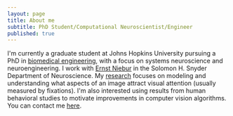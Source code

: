 ```yaml
---
layout: page
title: About me
subtitle: PhD Student/Computational Neuroscientist/Engineer
published: true
---
```


I'm currently a graduate student at Johns Hopkins University pursuing a PhD in [biomedical engineering](http://www.bme.jhu.edu/), with a focus on systems neuroscience and neuroengineering. I work with [Ernst Niebur](http://neuroscience.jhu.edu/research/faculty/89) in the Solomon H. Snyder Department of Neuroscience. My [research](https://dannyjeck.github.io/research/) focuses on modeling and understanding what aspects of an image attract visual attention (usually measured by fixations). I'm also interested using results from human behavioral studies to motivate improvements in computer vision algorithms. You can contact me [here](mailto:danny.jeck@gmail.com).

